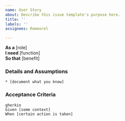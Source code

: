 ```yaml
---
name: User Story
about: Describe this issue template's purpose here.
title: ''
labels: ''
assignees: Romeorel

---
```


**As a** [role]  
**I need** [function]  
**So that** [benefit]  
      
### Details and Assumptions
    * [document what you know]      
### Acceptance Criteria     
    gherkin 
    Given [some context]
    When [certain action is taken]
